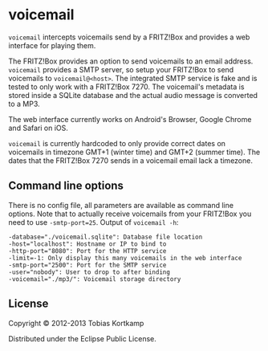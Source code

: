 # voicemail

`voicemail` intercepts voicemails send by a FRITZ!Box and provides a
web interface for playing them.

The FRITZ!Box provides an option to send voicemails to an email
address. `voicemail` provides a SMTP server, so setup your FRITZ!Box
to send voicemails to `voicemail@<host>`. The integrated SMTP service
is fake and is tested to only work with a FRITZ!Box 7270. The
voicemail's metadata is stored inside a SQLite database and the actual
audio message is converted to a MP3.

The web interface currently works on Android's Browser, Google Chrome
and Safari on iOS.

`voicemail` is currently hardcoded to only provide correct dates
on voicemails in timezone GMT+1 (winter time) and GMT+2 (summer time).
The dates that the FRITZ!Box 7270 sends in a voicemail email lack a
timezone.

## Command line options

There is no config file, all parameters are available as command line
options. Note that to actually receive voicemails from your FRITZ!Box
you need to use `-smtp-port=25`. Output of `voicemail -h`:

    -database="./voicemail.sqlite": Database file location
    -host="localhost": Hostname or IP to bind to
    -http-port="8080": Port for the HTTP service
    -limit=-1: Only display this many voicemails in the web interface
    -smtp-port="2500": Port for the SMTP service
    -user="nobody": User to drop to after binding
    -voicemail="./mp3/": Voicemail storage directory

## License

Copyright © 2012-2013 Tobias Kortkamp

Distributed under the Eclipse Public License.

